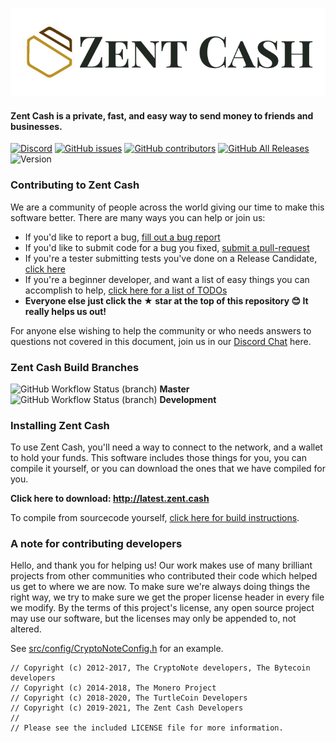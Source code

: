 ![Zent Cash](https://github.com/ZentCashFoundation/brand/blob/master/logo/wordmark/zentcash_wordmark_color.png "Zent Cash")
#### Zent Cash is a private, fast, and easy way to send money to friends and businesses.

[![Discord](https://img.shields.io/discord/527428494154792960?label=Discord%20-%20Zent%20Cash%20[ZTC])](https://discord.gg/tfaUE2G) 
[![GitHub issues](https://img.shields.io/github/issues/ZentCashFoundation/Zent?label=Issues)](https://github.com/ZentCashFoundation/Zent/issues)
[![GitHub contributors](https://img.shields.io/github/contributors-anon/ZentCashFoundation/Zent?label=Contributors)](https://github.com/ZentCashFoundation/Zent/graphs/contributors) 
[![GitHub All Releases](https://img.shields.io/github/downloads/ZentCashFoundation/Zent/total?label=Downloads)](http://latest.zent.cash) 
![Version](https://img.shields.io/github/v/release/ZentCashFoundation/Zent)

### Contributing to Zent Cash

We are a community of people across the world giving our time to make this software better. There are many ways you can help or join us:

-   If you'd like to report a bug, [fill out a bug report](https://github.com/ZentCashFoundation/Zent/issues)
-   If you'd like to submit code for a bug you fixed, [submit a pull-request](https://github.com/ZentCashFoundation/Zent/compare)
-   If you're a tester submitting tests you've done on a Release Candidate, [click here](https://github.com/ZentCashFoundation/Zent/issues/new?template=release-candidate.md)
-   If you're a beginner developer, and want a list of easy things you can accomplish to help, [click here for a list of TODOs](https://github.com/ZentCashFoundation/Zent/labels/GOOD%20FIRST%20ISSUE)
-   **Everyone else just click the ★ star at the top of this repository 😊 It really helps us out!**

For anyone else wishing to help the community or who needs answers to questions not covered in this document, join us in our [Discord Chat](http://chat.zent.cash) here.

### Zent Cash Build Branches

![GitHub Workflow Status (branch)](https://img.shields.io/github/workflow/status/ZentCashFoundation/Zent/Build/master) **Master**
![GitHub Workflow Status (branch)](https://img.shields.io/github/workflow/status/ZentCashFoundation/Zent/Build/dev) **Development**

### Installing Zent Cash

To use Zent Cash, you'll need a way to connect to the network, and a wallet to hold your funds. This software includes those things for you, you can compile it yourself, or you can download the ones that we have compiled for you.

**Click here to download: http://latest.zent.cash**

To compile from sourcecode yourself, [click here for build instructions](https://github.com/ZentCashFoundation/Zent/blob/dev/COMPILE.md).


### A note for contributing developers

Hello, and thank you for helping us! Our work makes use of many brilliant projects from other communities who contributed their code which helped us get to where we are now. To make sure we're always doing things the right way, we try to make sure we get the proper license header in every file we modify. By the terms of this project's license, any open source project may use our software, but the licenses may only be appended to, not altered. 

See [src/config/CryptoNoteConfig.h](https://github.com/ZentCashFoundation/Zent/blob/9a8ca3b76d55d73bc0797ecfd5b6aa8bff18edf8/src/config/CryptoNoteConfig.h#L4) for an example.

```
// Copyright (c) 2012-2017, The CryptoNote developers, The Bytecoin developers
// Copyright (c) 2014-2018, The Monero Project
// Copyright (c) 2018-2020, The TurtleCoin Developers
// Copyright (c) 2019-2021, The Zent Cash Developers
//
// Please see the included LICENSE file for more information.
```
